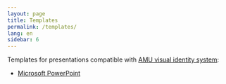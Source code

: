 ```yaml
---
layout: page
title: Templates
permalink: /templates/
lang: en
sidebar: 6
---
```


Templates for presentations compatible with <a href="http://siw.amu.edu.pl">AMU visual identity system</a>:

<ul>
    <li><a href="http://siw.amu.edu.pl/siw/strona-glowna/pliki-do-pobrania">Microsoft PowerPoint</a></li>
</ul>
